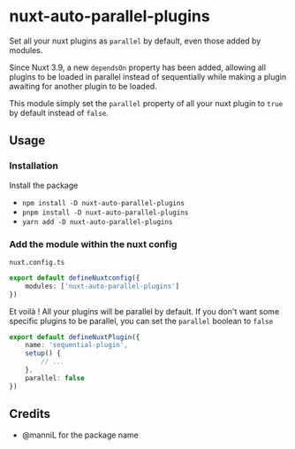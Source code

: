 # nuxt-auto-parallel-plugins

Set all your nuxt plugins as `parallel` by default, even those added by modules.

Since Nuxt 3.9, a new `dependsOn` property has been added, allowing all plugins to be loaded in parallel instead of sequentially while making a plugin awaiting for another plugin to be loaded.

This module simply set the `parallel` property of all your nuxt plugin to `true` by default instead of `false`.

## Usage

### Installation

Install the package
- `npm install -D nuxt-auto-parallel-plugins`
- `pnpm install -D nuxt-auto-parallel-plugins`
- `yarn add -D nuxt-auto-parallel-plugins`

### Add the module within the nuxt config

`nuxt.config.ts`

```ts
export default defineNuxtconfig({
    modules: ['nuxt-auto-parallel-plugins']
})
```

Et voilà ! All your plugins will be parallel by default. If you don't want some specific plugins to be parallel, you can set the `parallel` boolean to `false`

```ts
export default defineNuxtPlugin({
    name: 'sequential-plugin',
    setup() {
        // ...
    },
    parallel: false
})
```

## Credits

- @manniL for the package name